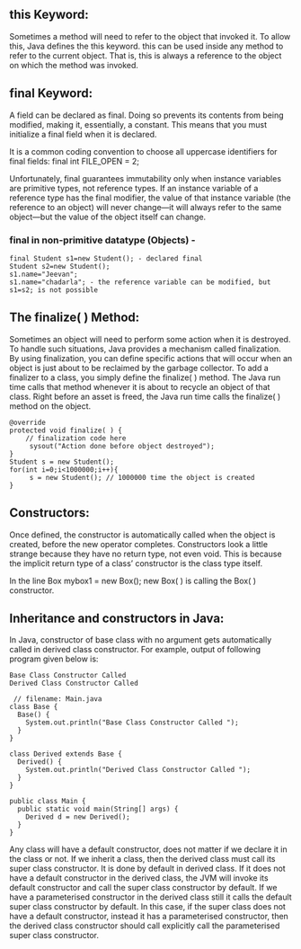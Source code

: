 ## this Keyword:
Sometimes a method will need to refer to the object that invoked it. To allow this, Java defines the this keyword.
this can be used inside any method to refer to the current object. That is, this is always a reference to the object on
which the method was invoked.

## final Keyword:
A field can be declared as final. Doing so prevents its contents from being modified, making it, essentially, a constant.
This means that you must initialize a final field when it is declared.

It is a common coding convention to choose all uppercase identifiers for final fields:
     final int FILE_OPEN = 2;

Unfortunately, final guarantees immutability only when instance variables are primitive types, not reference types.
If an instance variable of a reference type has the final modifier, the value of that instance variable (the reference
to an object) will never change—it will always refer to the same object—but the value of the object itself can change.

### final in non-primitive datatype (Objects) - 
```
final Student s1=new Student(); - declared final
Student s2=new Student();
s1.name="Jeevan";
s1.name="chadarla"; - the reference variable can be modified, but 
s1=s2; is not possible 
```

## The finalize( ) Method:
Sometimes an object will need to perform some action when it is destroyed.
To handle such situations, Java provides a mechanism called finalization. By using finalization,
you can define specific actions that will occur when an object is just about to be reclaimed by the garbage collector.
To add a finalizer to a class, you simply define the finalize( ) method. The Java run time calls that method whenever
it is about to recycle an object of that class. Right before an asset is freed, the Java run time calls the finalize( )
method on the object.
```
@override
protected void finalize( ) {
    // finalization code here
     sysout("Action done before object destroyed");
}
Student s = new Student();
for(int i=0;i<1000000;i++){
     s = new Student(); // 1000000 time the object is created
}
```
## Constructors:

Once defined, the constructor is automatically called when the object is created, before the new operator completes.
Constructors look a little strange because they have no return type, not even void.
This is because the implicit return type of a class’ constructor is the class type itself.

In the line
Box mybox1 = new Box();
new Box( ) is calling the Box( ) constructor.


## Inheritance and constructors in Java:

In Java, constructor of base class with no argument gets automatically called in derived class constructor.
For example, output of following program given below is:
```
Base Class Constructor Called
Derived Class Constructor Called

 // filename: Main.java
class Base {
  Base() {
    System.out.println("Base Class Constructor Called ");
  }
}

class Derived extends Base {
  Derived() {
    System.out.println("Derived Class Constructor Called ");
  }
}

public class Main {
  public static void main(String[] args) {
    Derived d = new Derived();
  }
}
```
Any class will have a default constructor, does not matter if we declare it in the class or not. If we inherit a class,
then the derived class must call its super class constructor. It is done by default in derived class.
If it does not have a default constructor in the derived class, the JVM will invoke its default constructor and call
the super class constructor by default. If we have a parameterised constructor in the derived class still it calls the
default super class constructor by default. In this case, if the super class does not have a default constructor,
instead it has a parameterised constructor, then the derived class constructor should call explicitly call the
parameterised super class constructor.
